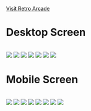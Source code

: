 [Visit Retro Arcade](https://retroarcadeweb.netlify.app/)

# Desktop Screen
<br>
<img src="assets/01.png">
<img src="assets/02.png">
<img src="assets/03.png">
<img src="assets/04.png">
<img src="assets/05.png">
<img src="assets/06.png">
<img src="assets/07.png">
<br>

# Mobile Screen
<br>

<img src="assets/08.png">
<img src="assets/09.png">
<img src="assets/10.png">
<img src="assets/11.png">
<img src="assets/12.png">
<img src="assets/13.png">
<img src="assets/14.png">
<img src="assets/15.png">
